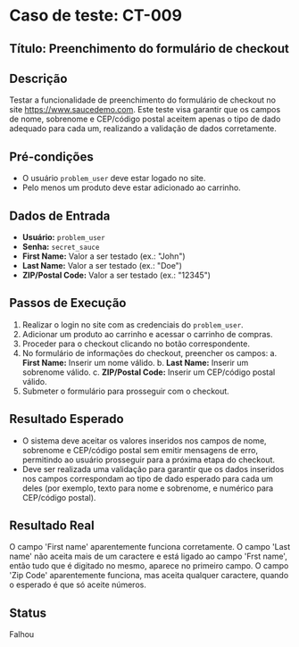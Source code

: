 # Caso de teste: CT-009

## Título: Preenchimento do formulário de checkout

## Descrição
Testar a funcionalidade de preenchimento do formulário de checkout no site https://www.saucedemo.com. Este teste visa garantir que os campos de nome, sobrenome e CEP/código postal aceitem apenas o tipo de dado adequado para cada um, realizando a validação de dados corretamente.

## Pré-condições
- O usuário `problem_user` deve estar logado no site.
- Pelo menos um produto deve estar adicionado ao carrinho.

## Dados de Entrada
- **Usuário:** `problem_user`
- **Senha:** `secret_sauce`
- **First Name:** Valor a ser testado (ex.: "John")
- **Last Name:** Valor a ser testado (ex.: "Doe")
- **ZIP/Postal Code:** Valor a ser testado (ex.: "12345")

## Passos de Execução
1. Realizar o login no site com as credenciais do `problem_user`.
2. Adicionar um produto ao carrinho e acessar o carrinho de compras.
3. Proceder para o checkout clicando no botão correspondente.
4. No formulário de informações do checkout, preencher os campos:
   a. **First Name:** Inserir um nome válido.
   b. **Last Name:** Inserir um sobrenome válido.
   c. **ZIP/Postal Code:** Inserir um CEP/código postal válido.
5. Submeter o formulário para prosseguir com o checkout.

## Resultado Esperado
- O sistema deve aceitar os valores inseridos nos campos de nome, sobrenome e CEP/código postal sem emitir mensagens de erro, permitindo ao usuário prosseguir para a próxima etapa do checkout.
- Deve ser realizada uma validação para garantir que os dados inseridos nos campos correspondam ao tipo de dado esperado para cada um deles (por exemplo, texto para nome e sobrenome, e numérico para CEP/código postal).

## Resultado Real
O campo 'First name' aparentemente funciona corretamente. O campo 'Last name' não aceita mais de um caractere e está ligado ao campo 'Frst name', então tudo que é digitado no mesmo, aparece no primeiro campo. O campo 'Zip Code' aparentemente funciona, mas aceita qualquer caractere, quando o esperado é que só aceite números.

## Status
Falhou
